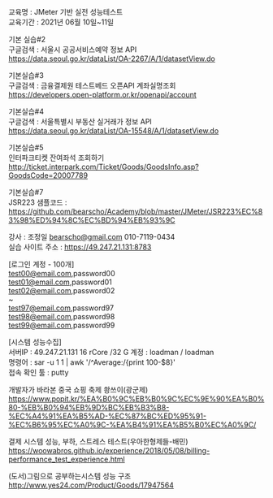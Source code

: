 교육명 : JMeter 기반 실전 성능테스트  
교육기간 : 2021년 06월 10일~11일  
  
기본 실습#2  
구글검색 : 서울시 공공서비스예약 정보 API  
https://data.seoul.go.kr/dataList/OA-2267/A/1/datasetView.do  
  
기본실습#3  
구글검색 : 금융결제원 테스트베드 오픈API 계좌실명조회  
https://developers.open-platform.or.kr/openapi/account  
  
기본실습#4   
구글검색 : 서울특별시 부동산 실거래가 정보 API  
https://data.seoul.go.kr/dataList/OA-15548/A/1/datasetView.do  
  
기본실습#5  
인터파크티켓 잔여좌석 조회하기  
http://ticket.interpark.com/Ticket/Goods/GoodsInfo.asp?GoodsCode=20007789   
  
기본실습#7  
JSR223 샘플코드 : https://github.com/bearscho/Academy/blob/master/JMeter/JSR223%EC%83%98%ED%94%8C%EC%BD%94%EB%93%9C  
  
강사 : 조정일 bearscho@gmail.com 010-7119-0434  
실습 사이트 주소 : https://49.247.21.131:8783  
  
[로그인 계정 - 100개]  
test00@email.com,password00  
test01@email.com,password01  
test02@email.com,password02  
~  
test97@email.com,password97  
test98@email.com,password98  
test99@email.com,password99  
  
[시스템 성능수집]  
서버IP : 49.247.21.131 16 rCore /32 G 계정 : loadman / loadman  
명령어 : sar -u 1 1 | awk '/^Average:/{print 100-$8}'  
접속 확인 툴 : putty  




개발자가 바라본 중국 쇼핑 축제 쐉쓰이(광군제)  
https://www.popit.kr/%EA%B0%9C%EB%B0%9C%EC%9E%90%EA%B0%80-%EB%B0%94%EB%9D%BC%EB%B3%B8-%EC%A4%91%EA%B5%AD-%EC%87%BC%ED%95%91-%EC%B6%95%EC%A0%9C-%EA%B4%91%EA%B5%B0%EC%A0%9C/
 
결제 시스템 성능, 부하, 스트레스 테스트(우아한형제들-배민)
https://woowabros.github.io/experience/2018/05/08/billing-performance_test_experience.html
  
(도서)그림으로 공부하는시스템 성능 구조   
http://www.yes24.com/Product/Goods/17947564  
